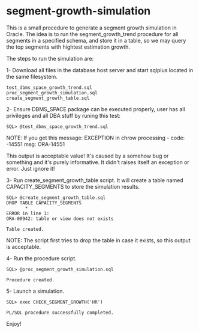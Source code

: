 # segment-growth-simulation

This is a small procedure to generate a segment growth simulation in Oracle.
The idea is to run the segment_growth_trend procedure for all segments in a specified schema, and store it in a table, so we may query the top segments with hightest estimation growth.

The steps to run the simulation are:

1- Download all files in the database host server and start sqlplus located in the same filesystem.

	test_dbms_space_growth_trend.sql
	proc_segment_growth_simulation.sql
	create_segment_growth_table.sql

2- Ensure DBMS_SPACE package can be executed properly, user has all privileges and all DBA stuff by runing this test:

	SQL> @test_dbms_space_growth_trend.sql
	
NOTE: If you get this message:
	EXCEPTION in chrow processing -  code: -14551  msg: ORA-14551 
	
This output is acceptable value! It's caused by a somehow bug or something and it's purely informative. 
It didn't raises itself an exception or error. Just ignore it!
	
3- Run create_segment_growth_table script. It will create a table named CAPACITY_SEGMENTS to store the simulation results.

	SQL> @create_segment_growth_table.sql
    DROP TABLE CAPACITY_SEGMENTS
           *
	ERROR in line 1:
	ORA-00942: table or view does not exists

	Table created.

NOTE: The script first tries to drop the table in case it exists, so this output is acceptable.

4- Run the procedure script.

	SQL> @proc_segment_growth_simulation.sql
	
	Procedure created.
	
5- Launch a simulation.

	SQL> exec CHECK_SEGMENT_GROWTH('HR')

    PL/SQL procedure successfully completed.
	
	
Enjoy!
